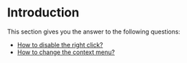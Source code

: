 # Introduction

This section gives you the answer to the following questions:

- [How to disable the right click?](../../../how-to-guides/07-miscellaneous/01-context-menu/01-how-to-disable-right-click.md)
- [How to change the context menu?](../../../how-to-guides/07-miscellaneous/01-context-menu/02-how-to-change-context-menu.md)
